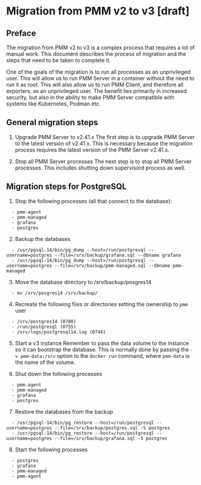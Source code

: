 # Migration from PMM v2 to v3 [draft]

## Preface
The migration from PMM v2 to v3 is a complex process that requires a lot of manual work. This document describes the process of migration and the steps that need to be taken to complete it.

One of the goals of the migration is to run all processes as an unprivileged user. This will allow us to run PMM Server in a container without the need to run it as root. This will also allow us to run PMM Client, and therefore all exporters, as an unprivileged user. The benefit lies primarily in increased security, but also in the ability to make PMM Server compatible with systems like Kubernetes, Podman etc.

## General migration steps

1. Upgrade PMM Server to v2.41.x
The first step is to upgrade PMM Server to the latest version of v2.41.x. This is necessary because the migration process requires the latest version of the PMM Server v2.41.x.

2. Stop all PMM Server processes
The next step is to stop all PMM Server processes. This includes shutting down supervisord process as well.


## Migration steps for PostgreSQL

1. Stop the following processes (all that connect to the database):
```
  - pmm-agent
  - pmm-managed
  - grafana
  - postgres
```

2. Backup the databases
```
  - /usr/pgsql-14/bin/pg_dump --host=/run/postgresql --username=postgres --file=/srv/backup/grafana.sql --dbname grafana
  - /usr/pgsql-14/bin/pg_dump --host=/run/postgresql --username=postgres --file=/srv/backup/pmm-managed.sql --dbname pmm-managed
```

3. Move the database directory to /srv/backup/posgres14
```
  - mv /srv/posgres14 /srv/backup/
```

4. Recreate the following files or directories setting the ownership to `pmm` user
```
  - /srv/postgres14 (0700)
  - /run/postgresql (0755)
  - /srv/logs/postgresql14.log (0744)
```

5. Start a v3 instance
Remember to pass the data volume to the instance so it can bootstrap the database. This is normally done by passing the `-v pmm-data:/srv` option to the `docker run` command, where `pmm-data` is the name of the volume.

6. Shut down the following processes
```
  - pmm-agent
  - pmm-managed
  - grafana
  - postgres
```

7. Restore the databases from the backup
```
  - /usr/pgsql-14/bin/pg_restore --host=/run/postgresql --username=postgres --file=/srv/backup/postgres.sql -S postgres
  - /usr/pgsql-14/bin/pg_restore --host=/run/postgresql --username=postgres --file=/srv/backup/grafana.sql -S postgres
```

8. Start the following processes
```
  - postgres
  - grafana
  - pmm-managed
  - pmm-agent
```
